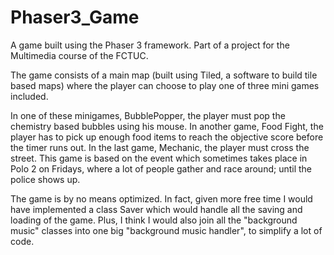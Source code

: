 # Phaser3_Game

A game built using the Phaser 3 framework. Part of a project for the Multimedia course of the FCTUC.

The game consists of a main map (built using Tiled, a software to build tile based maps) where 
the player can choose to play one of three mini games included.

In one of these minigames, BubblePopper, the player must pop the chemistry based bubbles using his mouse.
In another game, Food Fight, the player has to pick up enough food items to reach the objective score
before the timer runs out.
In the last game, Mechanic, the player must cross the street. This game is based on the event which sometimes
takes place in Polo 2 on Fridays, where a lot of people gather and race around; until the police shows up.

The game is by no means optimized. In fact, given more free time I would have implemented a class Saver which would
handle all the saving and loading of the game. Plus, I think I would also join all the "background music" classes
into one big "background music handler", to simplify a lot of code.

